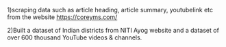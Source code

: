 1)scraping data such as article heading, article summary, youtubelink etc from the website https://coreyms.com/

2)Built a dataset of Indian districts from NITI Ayog website and a
  dataset of over 600 thousand YouTube videos & channels.
